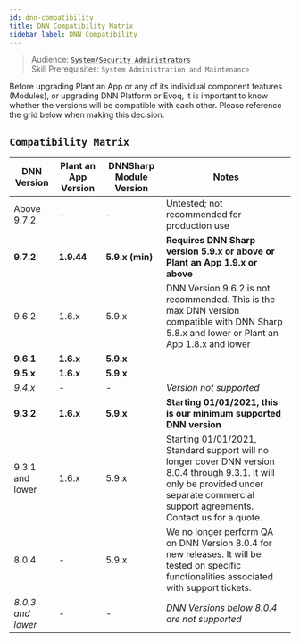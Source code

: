 ```yaml
---
id: dnn-compatibility
title: DNN Compatibility Matrix
sidebar_label: DNN Compatibility
---
```


> Audience: [`System/Security Administrators`](/docs/audience#systemsecurity-administrators)<br/>
> Skill Prerequisites: `System Administration and Maintenance`

Before upgrading Plant an App or any of its individual component features (Modules), or upgrading DNN Platform or Evoq, it is important to know whether the versions will be compatible with each other. Please reference the grid below when making this decision.

## `Compatibility Matrix`

| DNN Version | Plant an App Version | DNNSharp Module Version | Notes |
|-|-|-|-|
| Above 9.7.2 | - |  - | Untested; not recommended for production use |
| **9.7.2** | **1.9.44** | **5.9.x (min)** | **Requires DNN Sharp version 5.9.x or above or Plant an App 1.9.x or above** |
| 9.6.2 | 1.6.x | 5.9.x | DNN Version 9.6.2 is not recommended. This is the max DNN version compatible with DNN Sharp 5.8.x  and lower or Plant an App 1.8.x and lower  |
| **9.6.1** | **1.6.x** | **5.9.x** |  |
| **9.5.x** | **1.6.x** | **5.9.x** |  |
| *9.4.x* | - | - | *Version not supported* |
| **9.3.2** | **1.6.x** | **5.9.x** | **Starting 01/01/2021, this is our minimum supported DNN version** |
| 9.3.1 and lower | 1.6.x | 5.9.x | Starting 01/01/2021, Standard support will no longer cover DNN version 8.0.4 through 9.3.1. It will only be provided under separate commercial support agreements. Contact us for a quote. |
| 8.0.4 | - | 5.9.x | We no longer perform QA on DNN Version 8.0.4 for new releases. It will be tested on specific functionalities associated with support tickets. |
| *8.0.3 and lower* | - | - | *DNN Versions below 8.0.4 are not supported* |
